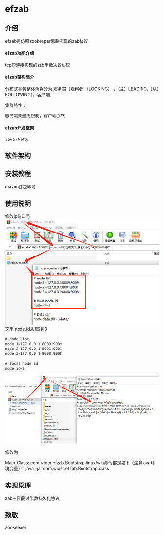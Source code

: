 # efzab

## 介绍

efzab是仿照zookeeper思路实现的zab协议


#### efzab功能介绍

tcp短连接实现的zab半数决议协议

#### efzab架构简介

分布式事务整体角色分为 服务端（观察者 （LOOKING） ，（主）LEADING,（从）FOLLOWING），客户端

集群特性：

服务端数量无限制，客户端亦然

#### efzab开发框架

Java+Netty

## 软件架构



## 安装教程

maven打包即可

## 使用说明
修改ip端口号
![img.png](img.png)
这里 node.id从1取到3
```
# node list
node.1=127.0.0.1:8009:9009
node.2=127.0.0.1:8001:9001
node.3=127.0.0.1:8008:9008

# local node id
node.id=2
```

![img.jpg](img.jpg)

修改为

Main-Class:  com.wiqer.efzab.Bootstrap
linux/win命令都是如下（注意java环境变量）：
java -jar com.wiqer.efzab.Bootstrap.class


## 实现原理
zab三阶段过半数持久化协议
## 致敬
zookeeper


